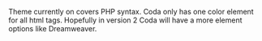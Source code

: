 Theme currently on covers PHP syntax. Coda only has one color element for all html tags. Hopefully in version 2 Coda will have a more element options like Dreamweaver.